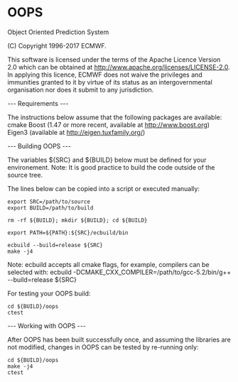 # OOPS
Object Oriented Prediction System

(C) Copyright 1996-2017 ECMWF.

This software is licensed under the terms of the Apache Licence Version 2.0
which can be obtained at http://www.apache.org/licenses/LICENSE-2.0.
In applying this licence, ECMWF does not waive the privileges and immunities
granted to it by virtue of its status as an intergovernmental organisation nor
does it submit to any jurisdiction.


--- Requirements ---

The instructions below assume that the following packages are available:
cmake
Boost  (1.47 or more recent, available at http://www.boost.org)
Eigen3 (available at http://eigen.tuxfamily.org/)

--- Building OOPS ---

The variables ${SRC} and ${BUILD} below must be defined for your environement.
Note: It is good practice to build the code outside of the source tree.

The lines below can be copied into a script or executed manually:

    export SRC=/path/to/source
    export BUILD=/path/to/build

    rm -rf ${BUILD}; mkdir ${BUILD}; cd ${BUILD}

    export PATH=${PATH}:${SRC}/ecbuild/bin

    ecbuild --build=release ${SRC}
    make -j4

Note: ecbuild accepts all cmake flags, for example, compilers can be selected with:
    ecbuild -DCMAKE_CXX_COMPILER=/path/to/gcc-5.2/bin/g++ --build=release ${SRC}

For testing your OOPS build:

    cd ${BUILD}/oops
    ctest

--- Working with OOPS ---

After OOPS has been built successfully once, and assuming the libraries are not
modified, changes in OOPS can be tested by re-running only:

    cd ${BUILD}/oops
    make -j4
    ctest

